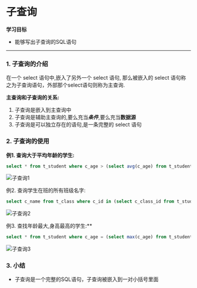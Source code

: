 # 子查询

**学习目标**

- 能够写出子查询的SQL语句

------

### 1. 子查询的介绍

在一个 select 语句中,嵌入了另外一个 select 语句, 那么被嵌入的 select 语句称之为子查询语句，外部那个select语句则称为主查询.

**主查询和子查询的关系:**

1. 子查询是嵌入到主查询中
2. 子查询是辅助主查询的,要么充当***条件***,要么充当**数据源**
3. 子查询是可以独立存在的语句,是一条完整的 select 语句

### 2. 子查询的使用

**例1. 查询大于平均年龄的学生:**

```sql
select * from t_student where c_age > (select avg(c_age) from t_student);
```

![子查询1](C:\Users\Administrator\Desktop\就业班课堂笔记\mySQL\子查询1.png)

例2. 查询学生在班的所有班级名字:

```sql
select c_name from t_class where c_id in (select c_class_id from t_student where c_class_id is not null);
```

![子查询2](C:\Users\Administrator\Desktop\就业班课堂笔记\mySQL\子查询2.png)

例3. 查找年龄最大,身高最高的学生:**

```sql
select * from t_student where c_age = (select max(c_age) from t_student);
```

![子查询3](C:\Users\Administrator\Desktop\就业班课堂笔记\mySQL\子查询3.png)

### 3. 小结

- 子查询是一个完整的SQL语句，子查询被嵌入到一对小括号里面